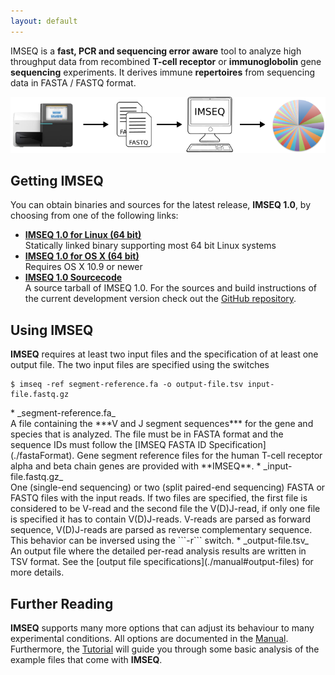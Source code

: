 ```yaml
---
layout: default
---
```


IMSEQ is a **fast, PCR and sequencing error aware** tool to analyze high throughput data from recombined **T-cell receptor** or **immunoglobolin** gene **sequencing** experiments. It derives immune **repertoires** from sequencing data in FASTA / FASTQ format.

![IMSEQ Workflow](./images/imseq-flow.png)

## Getting IMSEQ

You can obtain binaries and sources for the latest release, **IMSEQ 1.0**, by choosing from one of the following links:

 * [**IMSEQ 1.0 for Linux (64 bit)**](./binaries/imseq-1.0-linux64.tgz)<br/>Statically linked binary supporting most 64 bit Linux systems
 * [**IMSEQ 1.0 for OS X (64 bit)**](./binaries/imseq-1.0-mac64.tgz)<br/>Requires OS X 10.9 or newer
 * [**IMSEQ 1.0 Sourcecode**](./binaries/imseq-1.0-source.tgz)<br/>A source tarball of IMSEQ 1.0. For the sources and build instructions of the current development version check out the [GitHub repository](https://github.com/lkuchenb/imseq).
 
## Using IMSEQ

**IMSEQ** requires at least two input files and the specification of at least one output file. The two input files are specified using the switches

    $ imseq -ref segment-reference.fa -o output-file.tsv input-file.fastq.gz

<p></p>
 * _segment-reference.fa_<br/>A file containing the ***V and J segment sequences*** for the gene and species that is analyzed. The file must be in FASTA format and the sequence IDs must follow the [IMSEQ FASTA ID Specification](./fastaFormat). Gene segment reference files for the human T-cell receptor alpha and beta chain genes are provided with **IMSEQ**.
 * _input-file.fastq.gz_<br/>One (single-end sequencing) or two (split paired-end sequencing) FASTA or FASTQ files with the input reads. If two files are specified, the first file is considered to be V-read and the second file the V(D)J-read, if only one file is specified it has to contain V(D)J-reads. V-reads are parsed as forward sequence, V(D)J-reads are parsed as reverse complementary sequence. This behavior can be inversed using the ```-r``` switch.
 * _output-file.tsv_<br/>An output file where the detailed per-read analysis results are written in TSV format. See the [output file specifications](./manual#output-files) for more details.

## Further Reading

**IMSEQ** supports many more options that can adjust its behaviour to many experimental conditions. All options are documented in the [Manual](./manual). Furthermore, the [Tutorial](./tutorial) will guide you through some basic analysis of the example files that come with **IMSEQ**.
